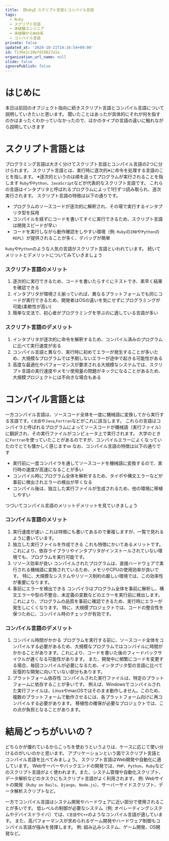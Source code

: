 ```yaml
---
title: 【Ruby】スクリプト言語とコンパイル言語
tags:
  - Ruby
  - スクリプト言語
  - 未経験エンジニア
  - 未経験からWeb系
  - コンパイル言語
private: false
updated_at: '2024-10-21T14:16:54+09:00'
id: f136e1c10efd19827a1e
organization_url_name: null
slide: false
ignorePublish: false
---
```

# はじめに
本日は前回のオブジェクト指向に続きスクリプト言語とコンパイル言語について説明していきたいと思います。
聞いたことはあったが具体的にそれが何を指すのかはまったくわかっていなかったので、ほかのタイプの言語の違いに触れながら説明していきます

# スクリプト言語とは
プログラミング言語は大きく分けてスクリプト言語とコンパイル言語の2つに分けられます。
スクリプト言語とは、実行時に逐次的※に命令を処理する言語のことを指します。
※逐次的というのは順を追ってプログラムが実行されることを指します
`Ruby`や`Python`、`JavaScript`などが代表的なスクリプト言語です。
これらの言語はインタプリタと呼ばれるプログラムによって1行ずつ読み取られ、逐次実行されます。
スクリプト言語の特徴は以下の通りです。
* プログラムのソースコードが逐次的に解釈され、その場で実行するインタプリタ型を採用
* コンパイルを経ずにコードを書いてすぐに実行できるため、スクリプト言語は開発スピードが早い
* コードを実行しながら動作確認をしやすい環境（例: `Ruby`の`IRB`や`Python`の`REPL`）が提供されることが多く、デバッグが簡単

`Ruby`や`Python`のような人気の言語がスクリプト言語といわれています。
続いてメリットとデメリットについてみていきましょう
### スクリプト言語のメリット
1. 逐次的に実行できるため、コードを書いたらすぐにテストでき、素早く結果を確認できる
2. インタプリタが環境さえ揃っていれば、異なるプラットフォームでも同じコードが実行できるため、開発者はOSの違いを気にせずにプログラミングが可能(柔軟性が高い)
3. 簡単な文法で、初心者がプログラミングを学ぶのに適している言語が多い
### スクリプト言語のデメリット
1. インタプリタが逐次的に命令を解釈するため、コンパイル済みのプログラムに比べて実行速度が劣る
2. コンパイル言語と異なり、実行時に初めてエラーが発生することが多いため、大規模なプログラムでは予期しないエラーが途中で起きる可能性がある
3. 高度な最適化やパフォーマンスが要求される大規模なシステムでは、スクリプト言語の実行速度やメモリ使用量の問題がネックになることがあるため、大規模プロジェクトには不向きな場合もある


# コンパイル言語とは

一方コンパイル言語は、ソースコード全体を一度に機械語に変換してから実行する言語です。`C言語`や`Java`,`Fortran`などがこれに該当します。
これらの言語はコンパイラと呼ばれるプログラムによってソースコードが機械語（実行ファイル）に翻訳され、その実行ファイルがコンピュータ上で実行されます。
大学のときに`Fortran`を使っていたことがあるのですが、コンパイルエラーによくなっていたのでとても懐かしく感じますｗ
なお、コンパイル言語の特徴は以下の通りです
* 実行前に一度コンパイラを通してソースコードを機械語に変換するので、実行時の速度が高速になることが多い
* コンパイル時にプログラム全体を解析するため、タイポや構文エラーなどが事前に検出されエラーの検出が早くなる
* コンパイル後は、独立した実行ファイルが生成されるため、他の環境に移植しやすい

つづいてコンパイル言語のメリットデメリットを見ていきましょう

### コンパイル言語のメリット
1. 実行速度が速い
これは特徴にも書いてあるので重複しますが、一覧で見れるように書いています。
2. 独立した実行ファイルを作成できる
これも特徴にかいてあるメリットです。
これにより、依存ライブラリやインタプリタがインストールされていない環境でも、プログラムを実行可能です。
3. リソース効率が良い
コンパイルされたプログラムは、直接ハードウェアで実行される機械語に変換されているため、メモリやCPUの使用効率が良いです。
特に、大規模なシステムやリソース制約の厳しい環境では、この効率性が重要になります。
4. 事前にエラーを検出できる
コンパイラはプログラム全体を事前に解析し、構文エラーや型の不整合、未定義の変数などのエラーを実行前に検出します。
これにより、プログラムの品質を事前に確認できるため、実行時にエラーが発生しにくくなります。
特に、大規模プロジェクトでは、コードの整合性を保つために、コンパイル時のチェックが有効です。

### コンパイル言語のデメリット
1. コンパイル時間がかかる
プログラムを実行する前に、ソースコード全体をコンパイルする必要があるため、大規模なプログラムではコンパイルに時間がかかることがあります。これにより、コードを書いた後のフィードバックサイクルが遅くなる可能性があります。
また、開発中に頻繁にコードを変更する場合、毎回コンパイルが必要になるため、インタプリタ型の言語に比べて反復的な開発に向いていない部分もあります。
2. プラットフォーム依存性
コンパイルされた実行ファイルは、特定のプラットフォームに依存することが多いです。
例えば、Windowsでコンパイルされた実行ファイルは、LinuxやmacOSではそのまま動作しません。このため、複数のプラットフォームで動作させるには、各プラットフォーム向けに再コンパイルする必要があります。
移植性の確保が必要なプロジェクトでは、この点が負担となることがあります。


# 結局どっちがいいの？
どちらかが優れているからこっちを使おうというよりは、ケースに応じて使い分けるのがいいのかと思います。
アプリケーションという面でスクリプト言語とコンパイル言語を比べてみましょう。
スクリプト言語はWeb開発や自動化に適しています。
Webサーバーやバックエンドの開発では、`PHP`、`Python`、`Ruby`などのスクリプト言語がよく使われます。また、システム管理や自動化スクリプト、データ解析などのタスクにもスクリプト言語がよく利用されます。
例: Webサイトの開発（`Ruby on Rails`、`Django`、`Node.js`）、サーバーサイドスクリプト、データ解析スクリプトなど。

一方でコンパイル言語はシステム開発やハードウェアに近い部分で使用されることが多いです。
低レベルの制御が必要なシステム（例: オペレーティングシステムやデバイスドライバ）では、`C言語`や`C++`のようなコンパイル言語が適しています。
また、高パフォーマンスが求められるゲーム開発やハードウェア制御もコンパイル言語が強みを発揮します。
例: 組み込みシステム、ゲーム開発、OS開発など。
